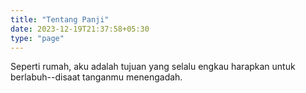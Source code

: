 ```yaml
---
title: "Tentang Panji"
date: 2023-12-19T21:37:58+05:30
type: "page"
---
```


Seperti rumah, aku adalah tujuan yang selalu engkau harapkan untuk berlabuh--disaat tanganmu menengadah.
